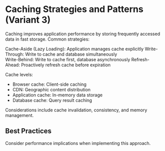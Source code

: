 # Caching Strategies and Patterns (Variant 3)

Caching improves application performance by storing frequently accessed data in fast storage. Common strategies:

Cache-Aside (Lazy Loading): Application manages cache explicitly
Write-Through: Write to cache and database simultaneously  
Write-Behind: Write to cache first, database asynchronously
Refresh-Ahead: Proactively refresh cache before expiration

Cache levels:
- Browser cache: Client-side caching
- CDN: Geographic content distribution
- Application cache: In-memory data storage
- Database cache: Query result caching

Considerations include cache invalidation, consistency, and memory management.

## Best Practices

Consider performance implications when implementing this approach.